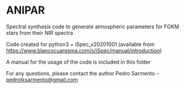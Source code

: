 # ANIPAR
Spectral synthesis code to generate atmospheric parameters for FGKM stars from their NIR spectra

Code created for python3 + iSpec_v20201001 (available from https://www.blancocuaresma.com/s/iSpec/manual/introduction)

A manual for the usage of the code is included in this folder

For any questions, please contact the author Pedro Sarmento - pedrotksarmento@gmail.com

